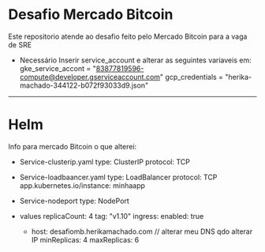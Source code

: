 # Desafio Mercado Bitcoin

Este repositorio atende ao desafio feito pelo Mercado Bitcoin para a vaga de  SRE
- Necessário Inserir service_account e alterar as seguintes variaveis em:
gke_service_accont = "83877819596-compute@developer.gserviceaccount.com"
gcp_credentials =  "herika-machado-344122-b072f93033d9.json"

___________________________________________________

# Helm
Info para mercado Bitcoin
o que alterei:
- Service-clusterip.yaml
  type: ClusterIP 
  protocol: TCP
- Service-loadbaancer.yaml 
  type: LoadBalancer
  protocol: TCP
  app.kubernetes.io/instance: minhaapp
- Service-nodeport
  type: NodePort




- values 
replicaCount: 4
tag: "v1.10"
ingress:
  enabled: true
   - host: desafiomb.herikamachado.com // alterar meu DNS qdo alterar IP 
  minReplicas: 4
  maxReplicas: 6




